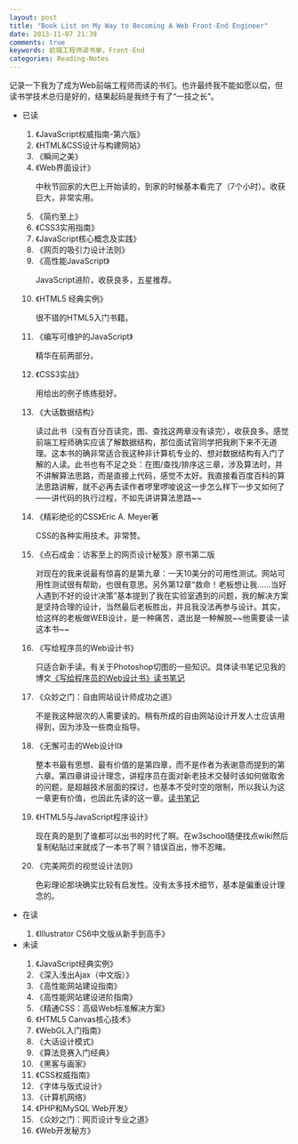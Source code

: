```yaml
---
layout: post
title: "Book List on My Way to Becoming A Web Front-End Engineer"
date: 2013-11-07 21:39
comments: true
keywords: 前端工程师读书单，Front-End
categories: Reading-Notes
---
```

记录一下我为了成为Web前端工程师而读的书们。也许最终我不能如愿以偿，但读书学技术总归是好的，结果起码是我终于有了“一技之长”。

<ul>
	<li>已读</li>
		<ol>
			<li>《JavaScript权威指南-第六版》</li>
			<li>《HTML&amp;CSS设计与构建网站》</li>
			<li>《瞬间之美》</li>
			<li>《Web界面设计》</li>
				<p>中秋节回家的大巴上开始读的，到家的时候基本看完了（7个小时）。收获巨大，非常实用。</p>
			<li>《简约至上》</li>
			<li>《CSS3实用指南》</li>
			<li>《JavaScript核心概念及实践》</li>
<!-- more --> 
			<li>《网页的吸引力设计法则》</li>
			<li>《高性能JavaScript》</li>
				<p>JavaScript进阶，收获良多，五星推荐。</p>
			<li>《HTML5 经典实例》</li>
				<p>很不错的HTML5入门书籍。</p>
			<li>《编写可维护的JavaScript》</li>
				<p>精华在前两部分。</p>
			<li>《CSS3实战》</li>
				<p>用给出的例子练练挺好。</p>
			<li>《大话数据结构》</li>
				<p>读过此书（没有百分百读完，图、查找这两章没有读完），收获良多。感觉前端工程师确实应该了解数据结构，那位面试官同学把我刷下来不无道理。这本书的确非常适合我这种非计算机专业的、想对数据结构有入门了解的人读。此书也有不足之处：在图/查找/排序这三章，涉及算法时，并不讲解算法思路，而是直接上代码，感觉不太好。我直接看百度百科的算法思路讲解，就不必再去读作者啰里啰唆说这一步怎么样下一步又如何了——讲代码的执行过程，不如先讲讲算法思路~~</p>
			<li>《精彩绝伦的CSS》Eric A. Meyer著</li>
			<p>CSS的各种实用技术。非常赞。</p>
			<li>《点石成金：访客至上的网页设计秘笈》原书第二版</li>
			<p>对现在的我来说最有惊喜的是第九章：一天10美分的可用性测试。网站可用性测试很有帮助，也很有意思。另外第12章“救命！老板想让我……当好人遇到不好的设计决策”基本提到了我在实验室遇到的问题，我的解决方案是坚持合理的设计，当然最后老板胜出，并且我没法再参与设计。其实，给这样的老板做WEB设计，是一种痛苦，退出是一种解脱~~他需要读一读这本书~~</p>
			<li>《写给程序员的Web设计书》</li><p>只适合新手读。有关于Photoshop切图的一些知识。具体读书笔记见我的博文<a href="/blog/2013/11/19/reading-notes-on-book-web-design-for-developers/" target="_blank">《写给程序员的Web设计书》读书笔记</a></p>
			<li>《众妙之门：自由网站设计师成功之道》</li>
			<p>不是我这种层次的人需要读的。稍有所成的自由网站设计开发人士应该用得到，因为涉及一些商业指导。</p>
			<li>《无懈可击的Web设计II》</li>
			<p>整本书最有思想、最有价值的是第四章，而不是作者为表谢意而提到的第六章。第四章讲设计理念，讲程序员在面对新老技术交替时该如何做取舍的问题，是超越技术层面的探讨，也基本不受时空的限制，所以我认为这一章更有价值，也因此先读的这一章。<a href=" http://zilong-thu.github.io/blog/2013/11/24/reading-notes-on-book-more-bulletproff-web-design-with-css/ ">读书笔记</a></p>
			<li>《HTML5与JavaScript程序设计》</li>
			<p>现在真的是到了谁都可以出书的时代了啊。在w3school随便找点wiki然后复制粘贴过来就成了一本书了啊？错误百出，惨不忍睹。</p>
			<li>《完美网页的视觉设计法则》</li>
			<p>色彩理论那块确实比较有启发性。没有太多技术细节，基本是偏重设计理念的。</p>
		</ol>
	<li>在读</li>
	<ol>
		<li>《Illustrator CS6中文版从新手到高手》</li>
	</ol>
	<li>未读</li>
	<ol>
		<li>《JavaScript经典实例》</li>
		<li>《深入浅出Ajax（中文版）》</li>
		<li>《高性能网站建设指南》</li>
		<li>《高性能网站建设进阶指南》</li>
		<li>《精通CSS：高级Web标准解决方案》</li>
		<li>《HTML5 Canvas核心技术》</li>
		<li>《WebGL入门指南》</li>
		<li>《大话设计模式》</li>
		<li>《算法竞赛入门经典》</li>
		<li>《黑客与画家》</li>
		<li>《CSS权威指南》</li>
		<li>《字体与版式设计》</li>
		<li>《计算机网络》</li>
		<li>《PHP和MySQL Web开发》</li>
		<li>《众妙之门：网页设计专业之道》</li>
		<li>《Web开发秘方》</li>
	</ol>
</ul>